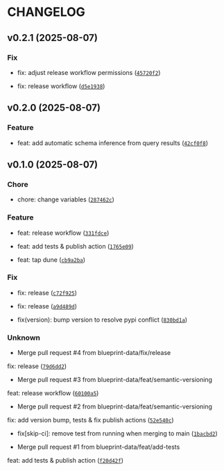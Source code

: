 # CHANGELOG



## v0.2.1 (2025-08-07)

### Fix

* fix: adjust release workflow permissions ([`45720f2`](https://github.com/blueprint-data/tap-dune/commit/45720f2afaca6ef7b54b4dd586143ff668b43b7d))

* fix: release workflow ([`d5e1938`](https://github.com/blueprint-data/tap-dune/commit/d5e19384ede30ef2b69f5bef3cd05442a6f36607))


## v0.2.0 (2025-08-07)

### Feature

* feat: add automatic schema inference from query results ([`42cf0f8`](https://github.com/blueprint-data/tap-dune/commit/42cf0f8989fecb9684f69fceb6786893286b1e94))


## v0.1.0 (2025-08-07)

### Chore

* chore: change variables ([`287462c`](https://github.com/blueprint-data/tap-dune/commit/287462cd4fd00e343c372c7e9fbabe2d17771955))

### Feature

* feat: release workflow ([`331fdce`](https://github.com/blueprint-data/tap-dune/commit/331fdce168366987f59d0118d688010280842ecb))

* feat: add tests &amp; publish action ([`1765e09`](https://github.com/blueprint-data/tap-dune/commit/1765e09f938c67acedec6a9710a5f6cfdebf5fa3))

* feat: tap dune ([`cb9a2ba`](https://github.com/blueprint-data/tap-dune/commit/cb9a2bacb0ba1bc265ebf14617359d8660ea2fc2))

### Fix

* fix: release ([`c72f925`](https://github.com/blueprint-data/tap-dune/commit/c72f9256ca0a3f29f67f308280c7b7d041aedf58))

* fix: release ([`a9d489d`](https://github.com/blueprint-data/tap-dune/commit/a9d489df74e20b0b9ba13f9cf9578ab69bb3b9c7))

* fix(version): bump version to resolve pypi conflict ([`830bd1a`](https://github.com/blueprint-data/tap-dune/commit/830bd1a48c8c7a5cef1e0e4a9cbd98e090896a78))

### Unknown

* Merge pull request #4 from blueprint-data/fix/release

fix: release ([`79d6dd2`](https://github.com/blueprint-data/tap-dune/commit/79d6dd25084402b57a3cd57bec6adf5694d77660))

* Merge pull request #3 from blueprint-data/feat/semantic-versioning

feat: release workflow ([`60100a5`](https://github.com/blueprint-data/tap-dune/commit/60100a5a86a8c4ac87fed84cefe84cbe99d0eef6))

* Merge pull request #2 from blueprint-data/feat/semantic-versioning

fix: add version bump, tests &amp; fix publish actions ([`52e540c`](https://github.com/blueprint-data/tap-dune/commit/52e540ceaa45ad9a583e00ef975e85a40cdc51a0))

* fix[skip-ci]: remove test from running when merging to main ([`1bacbd2`](https://github.com/blueprint-data/tap-dune/commit/1bacbd2fc41bb1d7dc832793e804b0ffacfff47e))

* Merge pull request #1 from blueprint-data/feat/add-tests

feat: add tests &amp; publish action ([`f20d42f`](https://github.com/blueprint-data/tap-dune/commit/f20d42f26e2a278c9324a860754570c24e454e69))
